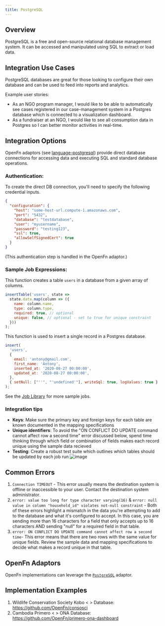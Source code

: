 ```yaml
---
title: PostgreSQL
---
```


## Overview

PostgreSQL is a free and open-source relational database management system. It
can be accessed and manipulated using SQL to extract or load data.

## Integration Use Cases

PostgreSQL databases are great for those looking to configure their own database
and can be used to feed into reports and analytics.

Example user stories:

- As an NGO program manager, I would like to be able to automatically see cases
  registered in our case-management system in a Postgres database which is
  connected to a visualization dashboard.
- As a fundraiser at an NGO, I would like to see all consumption data in
  Postgres so I can better monitor activities in real-time.

## Integration Options

OpenFn adaptors (see
[language-postgresql](https://github.com/OpenFn/language-postgresql)) provide
direct database connections for accessing data and executing SQL and standard
database operations.

### Authentication:

To create the direct DB connection, you'll need to specify the following
credential inputs.

```json
{
  "configuration": {
    "host": "some-host-url.compute-1.amazonaws.com",
    "port": "5432",
    "database": "testdatabase",
    "user": "myusername",
    "password": "testing123",
    "ssl": true,
    "allowSelfSignedCert": true
  }
}
```

(This authentication step is handled in the OpenFn adaptor.)

### Sample Job Expressions:

This function creates a table `users` in a database from a given array of
columns.

```js
insertTable('users', state =>
  state.data.map(column => ({
    name: column.name,
    type: column.type,
    required: true, // optional
    unique: false, // optional - set to true for unique constraint
  }))
);
```

This function is used to insert a single record in a Postgres database.

```js
insert(
  'users',
  {
    email: 'antony@gmail.com',
    first_name: 'Antony',
    inserted_at: '2020-08-27 00:00:00',
    updated_at: '2020-08-27 00:00:00',
  },
  { setNull: ["''", "'undefined'"], writeSql: true, logValues: true }
);
```

See the [Job Library](/adaptors/library) for more sample jobs.

### Integration tips

- **Keys**: Make sure the primary key and foreign keys for each table are known
  documented in the mapping specifications
- **Unique identifiers**: To avoid the "ON CONFLICT DO UPDATE command cannot
  affect row a second time" error discussed below, spend time thinking through
  which field or combination of fields makes each record unique using the sample
  data recieved
- **Testing**: Create a robust test suite which outlines which tables should be
  updated by each job run
  ![image](https://user-images.githubusercontent.com/80456839/150614749-6d667df9-495c-4153-b5d6-48632e3ba05a.png)

## Common Errors

1. `Connection TIMEOUT` - This error usually means the destination system is
   offline or inaccessible to your user. Contact the destination system
   administrator.
2. `error: value too long for type character varying(16)` &
   `error: null value in column "household_id" violates not-null constraint` -
   Both of these errors highlight a mismatch in the data you're attempting to
   add to the database and what it's configured to accept. In this case, you are
   sending more than 16 characters for a field that only accepts up to 16
   characters AND sending "null" for a required field in that table.
3. `error: ON CONFLICT DO UPDATE command cannot affect row a second time`- This
   error means that there are two rows with the same value for unique fields.
   Review the sample data and mapping specifications to decide what makes a
   record unique in that table.

## OpenFn Adaptors

OpenFn implementations can leverage the
[`PostgreSQL`](https://github.com/OpenFn/language-postgresql) adaptor.

## Implementation Examples

1. Wildlife Conservation Society Kobo < > Database:
   https://github.com/OpenFn/consosci
2. Cambodia Primero < > ONA Database:
   https://github.com/OpenFn/primero-ona-dashboard
